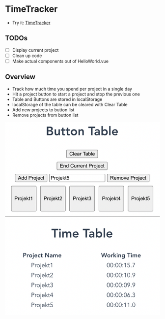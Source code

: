 # TimeTracker

- Try it: [TimeTracker](lukasmetzner.github.io/TimeTracker/)

## TODOs
- [ ] Display current project
- [ ] Clean up code
- [ ] Make actual components out of HelloWorld.vue

## Overview

- Track how much time you spend per project in a single day
- Hit a project button to start a project and stop the previous one
- Table and Buttons are stored in localStorage
- localStorage of the table can be cleared with Clear Table
- Add new projects to button list
- Remove projects from button list

![Screenshot of the web application](./readme_assets/screenshot.png)
